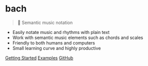 <h1 class="logo">bach</h1>

> :musical_score: Semantic music notation

- Easily notate music and rhythms with plain text
- Work with semantic music elements such as chords and scales
- Friendly to both humans and computers
- Small learning curve and highly productive

[Getting Started](#getting-started)
[Examples](/examples)
[GitHub](https://github.com/slurmulon/bach)
